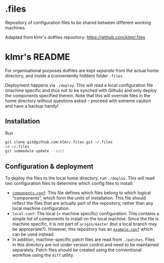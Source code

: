# .files

Repository of configuration files to be
shared between different working machines.

Adapted from klmr's dotfiles repository:
 https://github.com/klmr/.files

# klmr's README
For organisational purposes dotfiles are kept *separate* from the actual home
directory, and inside a (conveniently hidden) folder `.files`.

Deployment happens via `./deploy`. This will read a local configuration file
(machine specific and thus not to be synched with Github) and only deploy the
components specified therein. Note that this will override files in the home
directory without questions asked – proceed with extreme caution and have a
backup handy!

## Installation
Run

```bash
git clone git@github.com:klmr/.files.git ~/.files
cd ~/.files
git submodule update --init
```

## Configuration & deployment

To deploy the files to the local home directory, run `./deploy`. This will read
two configuration files to determine which config files to install:

 * [`components.conf`](components.conf): This file defines which files belong to
   which logical “components”, which form the units of installation. This file
   should reflect the files that are actually part of the repository, rather
   than any local machine configuration.
 * `local.conf`: The local (= machine specific) configuration. This contains a
   simple list of components to install on the local machine. Since the file is
   machine specific, it is not part of `origin/master` (but a local branch may
   be appropriate?). However, this repository has an
   [`example.conf`](example.conf) which can be used instead.
* In addition, machine-specific patch files are read from `./patches`. Files in
  this directory are not under version control and need to be maintained
  separately. Patch files should be created using the conventional workflow
  using the `diff` utility.

